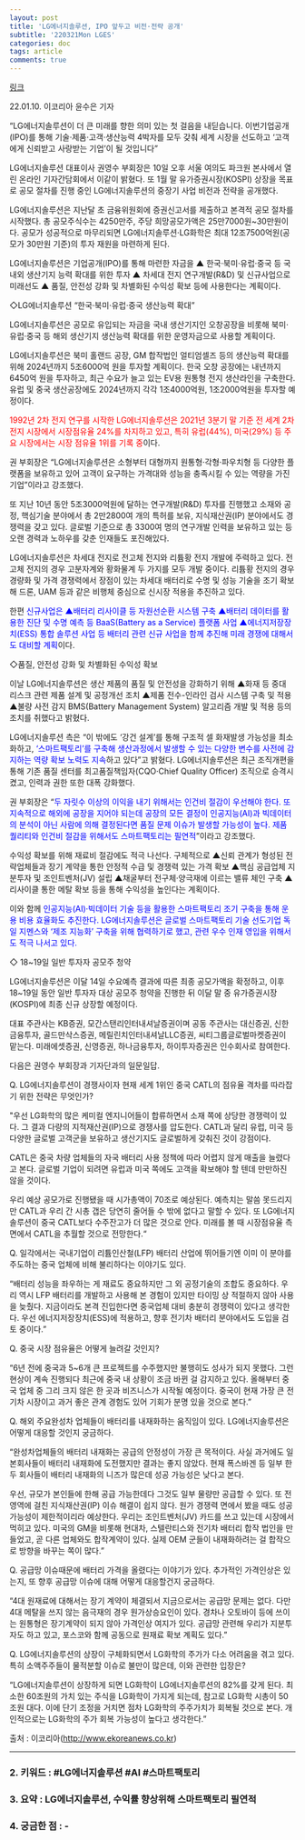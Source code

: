 ```yaml
---
layout: post
title: 'LG에너지솔루션, IPO 앞두고 비전·전략 공개'
subtitle: '220321Mon LGES'
categories: doc
tags: article
comments: true
---
```


[링크](http://www.ekoreanews.co.kr/news/articleView.html?idxno=55213)

22.01.10. 이코리아 윤수은 기자 

“LG에너지솔루션이 더 큰 미래를 향한 의미 있는 첫 걸음을 내딛습니다. 이번기업공개(IPO)를 통해 기술·제품·고객·생산능력 4박자를 모두 갖춰 세계 시장을 선도하고 ‘고객에게 신뢰받고 사랑받는 기업’이 될 것입니다”

LG에너지솔루션 대표이사 권영수 부회장은 10일 오후 서울 여의도 파크원 본사에서 열린 온라인 기자간담회에서 이같이 밝혔다. 또 1월 말 유가증권시장(KOSPI) 상장을 목표로 공모 절차를 진행 중인 LG에너지솔루션의 중장기 사업 비전과 전략을 공개했다. 

LG에너지솔루션은 지난달 초 금융위원회에 증권신고서를 제출하고 본격적 공모 절차를 시작했다. 총 공모주식수는 4250만주, 주당 희망공모가액은 25만7000원~30만원이다. 공모가 성공적으로 마무리되면 LG에너지솔루션·LG화학은 최대 12조7500억원(공모가 30만원 기준)의 투자 재원을 마련하게 된다. 

LG에너지솔루션은 기업공개(IPO)를 통해 마련한 자금을 ▲ 한국·북미·유럽·중국 등 국내외 생산기지 능력 확대를 위한 투자 ▲ 차세대 전지 연구개발(R&D) 및 신규사업으로 미래선도 ▲ 품질, 안전성 강화 및 차별화된 수익성 확보 등에 사용한다는 계획이다. 

◇LG에너지솔루션 “한국·북미·유럽·중국 생산능력 확대”

LG에너지솔루션은 공모로 유입되는 자금을 국내 생산기지인 오창공장을 비롯해 북미·유럽·중국 등 해외 생산기지 생산능력 확대를 위한 운영자금으로 사용할 계획이다. 

LG에너지솔루션은 북미 홀랜드 공장, GM 합작법인 얼티엄셀즈 등의 생산능력 확대를 위해 2024년까지 5조6000억 원을 투자할 계획이다. 한국 오창 공장에는 내년까지 6450억 원을 투자하고, 최근 수요가 늘고 있는 EV용 원통형 전지 생산라인을 구축한다. 유럽 및 중국 생산공장에도 2024년까지 각각 1조4000억원, 1조2000억원을 투자할 예정이다. 

<span style="color:red">1992년 2차 전지 연구를 시작한 LG에너지솔루션은 2021년 3분기 말 기준 전 세계 2차 전지 시장에서 시장점유율 24%를 차지하고 있고, 특히 유럽(44%), 미국(29%) 등 주요 시장에서는 시장 점유율 1위를 기록 중</span>이다.

권 부회장은 “LG에너지솔루션은 소형부터 대형까지 원통형·각형·파우치형 등 다양한 플랫폼을 보유하고 있어 고객이 요구하는 가격대와 성능을 충족시킬 수 있는 역량을 가진 기업”이라고 강조했다.

또 지난 10년 동안 5조3000억원에 달하는 연구개발(R&D) 투자를 진행했고 소재와 공정, 핵심기술 분야에서 총 2만2800여 개의 특허를 보유, 지식재산권(IP) 분야에서도 경쟁력을 갖고 있다. 글로벌 기준으로 총 3300여 명의 연구개발 인력을 보유하고 있는 등 오랜 경력과 노하우를 갖춘 인재들도 포진해있다. 

LG에너지솔루션은 차세대 전지로 전고체 전지와 리튬황 전지 개발에 주력하고 있다. 전고체 전지의 경우 고분자계와 황화물계 두 가지를 모두 개발 중이다. 리튬황 전지의 경우 경량화 및 가격 경쟁력에서 장점이 있는 차세대 배터리로 수명 및 성능 기술을 조기 확보해 드론, UAM 등과 같은 비행체 중심으로 신시장 적용을 추진하고 있다. 

한편 <span style="color:blue">신규사업은 ▲배터리 리사이클 등 자원선순환 시스템 구축 ▲배터리 데이터를 활용한 진단 및 수명 예측 등 BaaS(Battery as a Service) 플랫폼 사업 ▲에너지저장장치(ESS) 통합 솔루션 사업 등 배터리 관련 신규 사업을 함께 추진해 미래 경쟁에 대해서도 대비할 계획</span>이다.  

◇품질, 안전성 강화 및 차별화된 수익성 확보

이날 LG에너지솔루션은 생산 제품의 품질 및 안전성을 강화하기 위해 ▲화재 등 중대 리스크 관련 제품 설계 및 공정개선 조치 ▲제품 전수-인라인 검사 시스템 구축 및 적용 ▲불량 사전 감지 BMS(Battery Management System) 알고리즘 개발 및 적용 등의 조치를 취했다고 밝혔다.  

LG에너지솔루션 측은 “이 밖에도 ‘강건 설계’를 통해 구조적 셀 화재발생 가능성을 최소화하고, <span style="color:blue">‘스마트팩토리’를 구축해 생산과정에서 발생할 수 있는 다양한 변수를 사전에 감지하는 역량 확보 노력도 지속</span>하고 있다”고 밝혔다. LG에너지솔루션은 최근 조직개편을 통해 기존 품질 센터를 최고품질책임자(CQO·Chief Quality Officer) 조직으로 승격시켰고, 인력과 권한 또한 대폭 강화했다. 

권 부회장은 “<span style="color:blue">두 자릿수 이상의 이익을 내기 위해서는 인건비 절감이 우선해야 한다. 또 지속적으로 해외에 공장을 지어야 되는데 공장의 모든 결정이 인공지능(AI)과 빅데이터의 분석이 아닌 사람에 의해 결정된다면 품질 문제 이슈가 발생할 가능성이 높다. 제품 퀄리티와 인건비 절감을 위해서도 스마트팩토리는 필연적</span>”이라고 강조했다. 

수익성 확보를 위해 재료비 절감에도 적극 나선다. 구체적으로 ▲신뢰 관계가 형성된 전략업체들과 장기 계약을 통한 안정적 수급 및 경쟁력 있는 가격 확보 ▲핵심 공급업체 지분투자 및 조인트벤처(JV) 설립 ▲채굴부터 전구체·양극재에 이르는 밸류 체인 구축 ▲리사이클 통한 메탈 확보 등을 통해 수익성을 높인다는 계획이다. 

이와 함께 <span style="color:blue">인공지능(AI)·빅데이터 기술 등을 활용한 스마트팩토리 조기 구축을 통해 운용 비용 효율화도 추진한다. LG에너지솔루션은 글로벌 스마트팩토리 기술 선도기업 독일 지멘스와 ‘제조 지능화’ 구축을 위해 협력하기로 했고, 관련 우수 인재 영입을 위해서도 적극 나서고 있다.</span> 

◇ 18~19일 일반 투자자 공모주 청약

LG에너지솔루션은 이달 14일 수요예측 결과에 따른 최종 공모가액을 확정하고, 이후 18~19일 동안 일반 투자자 대상 공모주 청약을 진행한 뒤 이달 말 중 유가증권시장(KOSPI)에 최종 신규 상장할 예정이다. 

대표 주관사는 KB증권, 모간스탠리인터내셔날증권이며 공동 주관사는 대신증권, 신한금융투자, 골드만삭스증권, 메릴린치인터내셔날LLC증권, 씨티그룹글로벌마켓증권이 맡는다. 미래에셋증권, 신영증권, 하나금융투자, 하이투자증권은 인수회사로 참여한다. 

다음은 권영수 부회장과 기자단과의 일문일답.

Q. LG에너지솔루션이 경쟁사이자 현재 세계 1위인 중국 CATL의 점유율 격차를 따라잡기 위한 전략은 무엇인가? 

"우선 LG화학의 많은 케미컬 엔지니어들이 합류하면서 소재 쪽에 상당한 경쟁력이 있다. 그 결과 다량의 지적재산권(IP)으로 경쟁사를 압도한다. CATL과 달리 유럽, 미국 등 다양한 글로벌 고객군을 보유하고 생산기지도 글로벌하게 갖춰진 것이 강점이다. 

CATL은 중국 차량 업체들의 자국 배터리 사용 정책에 따라 어렵지 않게 매출을 늘렸다고 본다. 글로벌 기업이 되려면 유럽과 미국 쪽에도 고객을 확보해야 할 텐데 만만하진 않을 것이다. 

우리 예상 공모가로 진행됐을 때 시가총액이 70조로 예상된다. 예측치는 말씀 못드리지만 CATL과 우리 간 시총 갭은 당연히 줄어들 수 밖에 없다고 말할 수 있다. 또 LG에너지솔루션이 중국 CATL보다 수주잔고가 더 많은 것으로 안다. 미래를 볼 때 시장점유율 측면에서 CATL을 추월할 것으로 전망한다.“

Q. 일각에서는 국내기업이 리튬인산철(LFP) 배터리 산업에 뛰어들기엔 이미 이 분야를 주도하는 중국 업체에 비해 불리하다는 이야기도 있다.  

“배터리 성능을 좌우하는 게 재료도 중요하지만 그 외 공정기술의 조합도 중요하다. 우리 역시 LFP 배터리를 개발하고 사용해 본 경험이 있지만 타이밍 상 적절하지 않아 사용을 늦췄다. 지금이라도 본격 진입한다면 중국업체 대비 충분히 경쟁력이 있다고 생각한다. 우선 에너지저장장치(ESS)에 적용하고, 향후 전기차 배터리 분야에서도 도입을 검토 중이다.”

Q. 중국 시장 점유율은 어떻게 늘려갈 것인지?

“6년 전에 중국과 5~6개 큰 프로젝트를 수주했지만 불행히도 성사가 되지 못했다. 그런 현상이 계속 진행되다 최근에 중국 내 상황이 조금 바뀐 걸 감지하고 있다. 올해부터 중국 업체 중 그리 크지 않은 한 곳과 비즈니스가 시작될 예정이다. 중국이 현재 가장 큰 전기차 시장이고 과거 좋은 관계 경험도 있어 기회가 분명 있을 것으로 본다.” 

Q. 해외 주요완성차 업체들이 배터리를 내재화하는 움직임이 있다. LG에너지솔루션은 어떻게 대응할 것인지 궁금하다. 

“완성차업체들의 배터리 내재화는 공급의 안정성이 가장 큰 목적이다. 사실 과거에도 일본회사들이 배터리 내재화에 도전했지만 결과는 좋지 않았다. 현재 폭스바겐 등 일부 한두 회사들이 배터리 내재화의 니즈가 많은데 성공 가능성은 낮다고 본다. 

우선, 규모가 본인들에 한해 공급 가능한데다 그것도 일부 물량만 공급할 수 있다. 또 전 영역에 걸친 지식재산권(IP) 이슈 해결이 쉽지 않다. 원가 경쟁력 면에서 봤을 때도 성공가능성이 제한적이리라 예상한다. 우리는 조인트벤처(JV) 카드를 쓰고 있는데 시장에서 먹히고 있다. 미국의 GM을 비롯해 현대차, 스텔란티스와 전기차 배터리 합작 법인을 만들었고, 곧 다른 업체와도 합작계약이 있다. 실제 OEM 군들이 내재화하려는 걸 합작으로 방향을 바꾸는 쪽이 많다.”

Q. 공급망 이슈때문에 배터리 가격을 올렸다는 이야기가 있다. 추가적인 가격인상은 있는지, 또 향후 공급망 이슈에 대해 어떻게 대응할건지 궁금하다. 

“4대 원재료에 대해서는 장기 계약이 체결되서 지금으로서는 공급망 문제는 없다. 다만 4대 메탈을 쓰지 않는 음극재의 경우 원가상승요인이 있다. 경차나 오토바이 등에 쓰이는 원통형은 장기계약이 되지 않아 가격인상 여지가 있다. 공급망 관련해 우리가 지분투자도 하고 있고, 포스코와 함께 공동으로 원재료 확보 계획도 있다.”

Q. LG에너지솔루션의 상장이 구체화되면서 LG화학의 주가가 다소 어려움을 겪고 있다. 특히 소액주주들이 물적분할 이슈로 불만이 많은데, 이와 관련한 입장은? 

“LG에너지솔루션이 상장하게 되면 LG화학이 LG에너지솔루션의 82%를 갖게 된다. 최소한 60조원의 가치 있는 주식을 LG화학이 가지게 되는데, 참고로 LG화학 시총이 50조원 대다. 이에 단기 조정을 거치면 점차 LG화학의 주주가치가 회복될 것으로 본다. 개인적으로는 LG화학의 주가 회복 가능성이 높다고 생각한다.”

출처 : 이코리아(http://www.ekoreanews.co.kr)

* * *

### 2. 키워드 : \#LG에너지솔루션 \#AI \#스마트팩토리
### 3. 요약 : LG에너지솔루션, 수익률 향상위해 스마트팩토리 필연적
### 4. 궁금한 점 : -